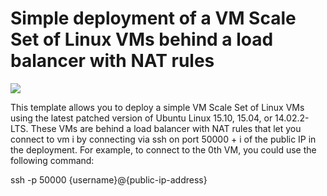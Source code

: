 # Simple deployment of a VM Scale Set of Linux VMs behind a load balancer with NAT rules

<a href="https://portal.azure.com/#create/Microsoft.Template/uri/https%3A%2F%2Fraw.githubusercontent.com%2FAzure%2Fazure-quickstart-templates%2Fmaster%2F201-vmss-linux-nat%2Fazuredeploy.json" target="_blank">
    <img src="http://azuredeploy.net/deploybutton.png"/>
</a><a  target="_blank">

This template allows you to deploy a simple VM Scale Set of Linux VMs using the latest patched version of Ubuntu Linux 15.10, 15.04, or 14.02.2-LTS. These VMs are behind a load balancer with NAT rules that let you connect to vm i by connecting via ssh on port 50000 + i of the public IP in the deployment. For example, to connect to the 0th VM, you could use the following command:

ssh -p 50000 {username}@{public-ip-address}
